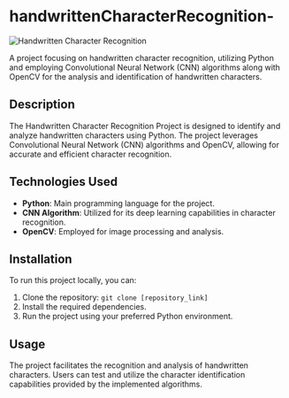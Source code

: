 # handwrittenCharacterRecognition-

![Handwritten Character Recognition](handwriting.jpg)

A project focusing on handwritten character recognition, utilizing Python and employing Convolutional Neural Network (CNN) algorithms along with OpenCV for the analysis and identification of handwritten characters.

## Description
The Handwritten Character Recognition Project is designed to identify and analyze handwritten characters using Python. The project leverages Convolutional Neural Network (CNN) algorithms and OpenCV, allowing for accurate and efficient character recognition.

## Technologies Used
- **Python**: Main programming language for the project.
- **CNN Algorithm**: Utilized for its deep learning capabilities in character recognition.
- **OpenCV**: Employed for image processing and analysis.

## Installation
To run this project locally, you can:
1. Clone the repository: `git clone [repository_link]`
2. Install the required dependencies.
3. Run the project using your preferred Python environment.

## Usage
The project facilitates the recognition and analysis of handwritten characters. Users can test and utilize the character identification capabilities provided by the implemented algorithms.


